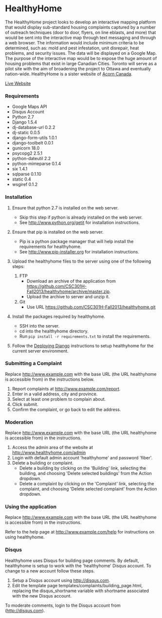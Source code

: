 HealthyHome
===========

The HealthyHome project looks to develop an interactive mapping platform that would display sub-standard housing complaints captured by a number of outreach techniques (door to door, flyers, on line eblasts, and more) that would be sent into the interactive map through text messaging and through a web browser. The information would include minimum criteria to be determined, such as: mold and pest infestation, unit disrepair, heat problems, and security issues. The data will be displayed on a Google Map. The purpose of the interactive map would be to expose the huge amount of housing problems that exist in large Canadian Cities. Toronto will serve as a pilot site with the aim of broadening the project to Ottawa and eventually nation-wide. HealthyHome is a sister website of [Acorn Canada](https://www.acorncanada.org/).

[Live Website](http://acornhh.herokuapp.com)

### Requirements
- Google Maps API
- Disqus Account 
- Python 2.7
- Django 1.5.4
- dj-database-url 0.2.2
- dj-static 0.0.5
- django-form-utils 1.0.1
- django-toolbelt 0.0.1
- gunicorn 18.0
- psycopg2 2.5.1
- python-dateutil 2.2
- python-mimeparse 0.1.4
- six 1.4.1
- sqlparse 0.1.10
- static 0.4
- wsgiref 0.1.2

### Installation

1. Ensure that python 2.7 is installed on the web server.
    - Skip this step if python is already installed on the web server.
    - See http://www.python.org/getit for installation instructions.

2. Ensure that pip is installed on the web server.
    - Pip is a python package manager that will help install the requirements for healthyhome.
    - See http://www.pip-installer.org for installation instructions.

3. Upload the healthyhome files to the server using one of the following steps:
    1. FTP
        - Download an archive of the application from https://github.com/CSC301H-Fall2013/healthyhome/archive/master.zip.
        - Upload the archive to server and unzip it.
    2. Git
        - Use URL https://github.com/CSC301H-Fall2013/healthyhome.git

4. Install the packages required by healthyhome.
    - SSH into the server.
    - cd into the healthyhome directory.
    - Run `pip install -r requirements.txt` to install the requirements.

5. Follow the [Deploying Django](http://www.djangobook.com/en/2.0/chapter12.html) instructions to setup healthyhome for the current server environment.

### Submitting a Complaint
Replace http://www.example.com with the base URL (the URL healthyhome is accessible from) in the instructions below.

1. Report complaints at http://www.example.com/report.
2. Enter in a valid address, city and province. 
3. Select at least one problem to complain about.
4. Click submit.
5. Confirm the complaint, or go back to edit the address.

### Moderation
Replace http://www.example.com with the base URL (the URL healthyhome is accessible from) in the instructions.

1. Access the admin area of the website at http://www.healthyhome.com/admin
2. Login with default admin account 'healthyhome' and password 'fiber'.
3. Delete a building or complaint.
    - Delete a building by clicking on the 'Building' link, selecting the building, and choosing 'Delete selected buildings' from the Action dropdown.
    - Delete a complaint by clicking on the 'Complaint' link, selecting the complaint, and choosing 'Delete selected complaint' from the Action dropdown.

### Using the application
Replace http://www.example.com with the base URL (the URL healthyhome is accessible from) in the instructions.

Refer to the help page at http://www.example.com/help for instructions on using healthyhome.

### Disqus
Healthyhome uses Disqus for building page comments. By default, healthyhome is setup to work with the 'healthyhome' Disqus account. To change to a new account follow these steps.

1. Setup a Disqus account using http://disqus.com.
2. Edit the template page templates/complaints/building\_page.html, replacing the disqus_shortname variable with shortname associated with the new Disqus account.

To moderate comments, login to the Disqus account from (http://disqus.com).
